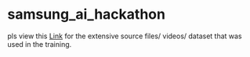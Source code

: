 # samsung_ai_hackathon


pls view this [Link](https://drive.google.com/drive/folders/1zE00GGx7HK8pHHhF-QuBEsQqax0Bm45d?usp=sharing) for the extensive source files/ videos/ dataset that was used in the training. 
